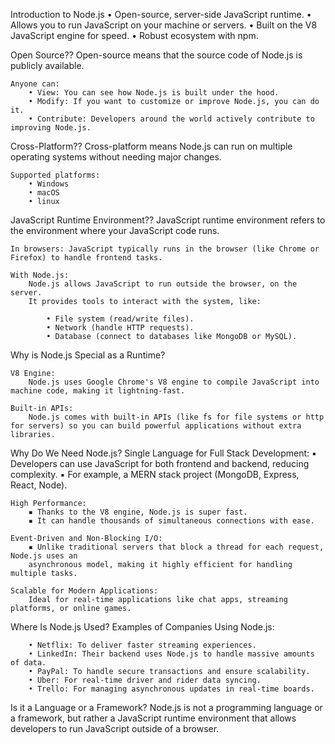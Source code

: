 Introduction to Node.js
    • Open-source, server-side JavaScript runtime.
    • Allows you to run JavaScript on your machine or servers.
    • Built on the V8 JavaScript engine for speed.
    • Robust ecosystem with npm.

Open Source??
    Open-source means that the source code of Node.js is
    publicly available.

    Anyone can:
        • View: You can see how Node.js is built under the hood.
        • Modify: If you want to customize or improve Node.js, you can do it.
        • Contribute: Developers around the world actively contribute to improving Node.js.

Cross-Platform??
    Cross-platform means Node.js can run on multiple operating systems without needing major changes.

    Supported platforms:
        • Windows
        • macOS
        • linux

JavaScript Runtime Environment??
    JavaScript runtime environment refers to the environment where your JavaScript code runs.

    In browsers: JavaScript typically runs in the browser (like Chrome or Firefox) to handle frontend tasks.

    With Node.js:
        Node.js allows JavaScript to run outside the browser, on the server.
        It provides tools to interact with the system, like:

            • File system (read/write files).
            • Network (handle HTTP requests).
            • Database (connect to databases like MongoDB or MySQL).


Why is Node.js Special as a Runtime?

    V8 Engine:
        Node.js uses Google Chrome's V8 engine to compile JavaScript into machine code, making it lightning-fast.

    Built-in APIs:
        Node.js comes with built-in APIs (like fs for file systems or http for servers) so you can build powerful applications without extra libraries.


Why Do We Need Node.js?
    Single Language for Full Stack Development:
        ▪ Developers can use JavaScript for both frontend and backend, reducing complexity.
        ▪ For example, a MERN stack project (MongoDB, Express, React, Node).

    High Performance:
        ▪ Thanks to the V8 engine, Node.js is super fast.
        ▪ It can handle thousands of simultaneous connections with ease.

    Event-Driven and Non-Blocking I/O:
        ▪ Unlike traditional servers that block a thread for each request, Node.js uses an
        asynchronous model, making it highly efficient for handling multiple tasks.

    Scalable for Modern Applications:
        Ideal for real-time applications like chat apps, streaming platforms, or online games.


Where Is Node.js Used?
    Examples of Companies Using Node.js:

        • Netflix: To deliver faster streaming experiences.
        • LinkedIn: Their backend uses Node.js to handle massive amounts of data.
        • PayPal: To handle secure transactions and ensure scalability.
        • Uber: For real-time driver and rider data syncing.
        • Trello: For managing asynchronous updates in real-time boards.


Is it a Language or a Framework?
    Node.js is not a programming language or a framework, but rather a JavaScript runtime environment that allows developers to run JavaScript outside of a browser.
